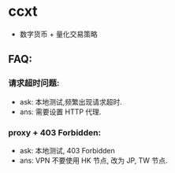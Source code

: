 # ccxt

- 数字货币 + 量化交易策略

## FAQ:

### 请求超时问题:

- ask: 本地测试,频繁出现请求超时.
- ans: 需要设置 HTTP 代理.

### proxy + 403 Forbidden:

- ask: 本地测试, 403 Forbidden
- ans: VPN 不要使用 HK 节点, 改为 JP, TW 节点.